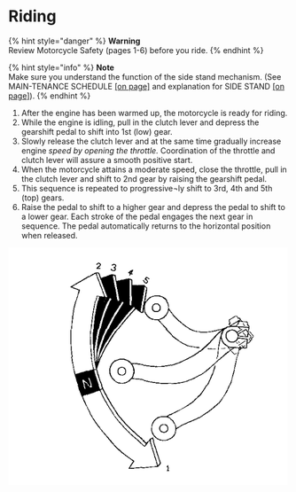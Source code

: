 # Riding

{% hint style="danger" %}
**Warning**  
Review Motorcycle Safety \(pages 1-6\) before you ride.
{% endhint %}

{% hint style="info" %}
**Note**  
Make sure you understand the function of the side stand mechanism. (See MAIN-TENANCE SCHEDULE [\[on page\]](https://xl400v.gitbook.io/honda-transalp/owners-manual/07/01) and explanation for SIDE STAND [\[on page\]](https://xl400v.gitbook.io/honda-transalp/owners-manual/07/15)).
{% endhint %}

1.	After the engine has been warmed up, the motorcycle is ready for riding.
2.	While the engine is idling, pull in the clutch lever and depress the gearshift pedal to shift into 1st \(low\) gear.
3.	Slowly release the clutch lever and at the same time gradually increase engine _speed by opening the throttle._ Coordination of the throttle and clutch lever will assure a smooth positive start.
4.	When the motorcycle attains a moderate speed, close the throttle, pull in the clutch lever and shift to 2nd gear by raising the gearshift pedal.
5.	This sequence is repeated to progressive¬ly shift to 3rd, 4th and 5th \(top\) gears.
6.	Raise the pedal to shift to a higher gear and depress the pedal to shift to a lower gear. Each stroke of the pedal engages the next gear in sequence. The pedal automatically returns to the horizontal position when released.

![](../../.gitbook/assets/owners-026.png)

